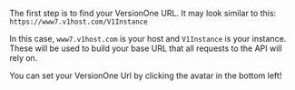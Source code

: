 The first step is to find your VersionOne URL. It may look similar to this: `https://www7.v1host.com/V1Instance`

In this case, `www7.v1host.com` is your host and `V1Instance` is your instance.
These will be used to build your base URL that all requests to the API will rely on.


<aside class="notice">
  <div class="content">
    You can set your VersionOne Url by clicking the avatar in the bottom left!
  </div>
</aside>
